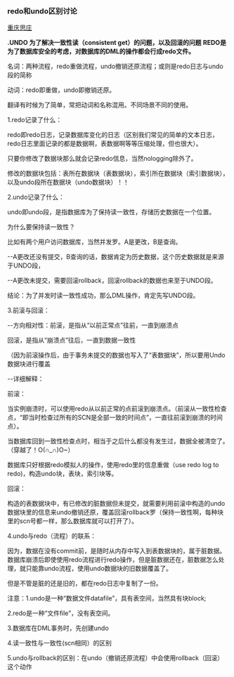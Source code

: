 ### redo和undo区别讨论

 

[重庆思庄](https://www.jianshu.com/u/33d44329839b)

**.UNDO 为了解决一致性读（consistent get）的问题，以及回滚的问题**
  **REDO是为了数据库安全的考虑，对数据库的DML的操作都会行成redo文件。**

名词：两种流程，redo重做流程，undo撤销还原流程；或则是redo日志与undo段的简称

动词：redo即重做，undo即撤销还原。

翻译有时候为了简单，常把动词和名称混用。不同场景不同的使用。

1.redo记录了什么：

redo即redo日志，记录数据库变化的日志（区别我们常见的简单的文本日志，redo日志里面记录的都是数据啊，表数据啊等等压缩处理，但也很大）。

只要你修改了数据块那么就会记录redo信息，当然nologging除外了。

修改的数据块包括：表所在数据块（表数据块），索引所在数据块（索引数据块），以及undo段所在数据块（undo数据块）！！

2.undo记录了什么：

undo即undo段，是指数据库为了保持读一致性，存储历史数据在一个位置。

为什么要保持读一致性？

比如有两个用户访问数据库，当然并发罗。A是更改，B是查询。

--A更改还没有提交，B查询的话，数据肯定为历史数据，这个历史数据就是来源于UNDO段，

--A更改未提交，需要回滚rollback，回滚rollback的数据也来至于UNDO段。

结论：为了并发时读一致性成功，那么DML操作，肯定先写UNDO段。

3.前滚与回滚：

--方向相对性：前滚，是指从“以前正常点”往前，一直到崩溃点

回滚，是指从“崩溃点”往后，一直到数据一致性

（因为前滚操作后，由于事务未提交的数据也写入了“表数据块”，所以要用Undo数据块进行覆盖

--详细解释：

前滚：

当实例崩溃时，可以使用redo从以前正常的点前滚到崩溃点。（前滚从一致性检查点，“即当时检查过所有的SCN是全部一致的时间点”，一直往前滚到崩溃的时间点）。

当数据库回到一致性检查点时，相当于之后什么都没有发生过，数据全被清空了。（穿越了！O(∩_∩)O~）

数据库只好根据redo模拟人的操作，使用redo里的信息重做（use redo log to redo)，构造undo块，表块，索引块等。

回滚：

构造的表数据块中，有已修改的脏数据但未提交，就需要利用前滚中构造的undo数据块里的信息来undo撤销还原，覆盖回滚rollback罗（保持一致性啊，每种块里的scn号都一样，那么数据库就可以打开了）。

4.undo与redo（流程）的联系：

因为，数据在没有commit前，是随时从内存中写入到表数据块的，属于脏数据。 数据库崩溃后即使使用redo流程进行redo操作，但是脏数据还在，脏数据怎么处理，就只能靠undo流程，使用undo数据块的旧数据覆盖了。

但是不管是脏的还是旧的，都在redo日志中复制了一份。

注意：1.undo是一种“数据文件datafile”，具有表空间，当然具有块block;

2.redo是一种“文件file”，没有表空间。

3.数据库在DML事务时，先创建undo

4.读一致性与一致性(scn相同）的区别

5.undo与rollback的区别：在undo（撤销还原流程）中会使用rollback（回滚）这个动作